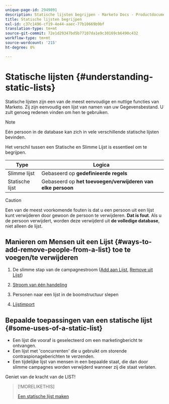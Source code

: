 ```yaml
---
unique-page-id: 2949891
description: Statische lijsten begrijpen - Marketo Docs - Productdocumentatie
title: Statische lijsten begrijpen
exl-id: c37c1496-cf19-4e44-aaec-77b10669b9bf
translation-type: tm+mt
source-git-commit: 72e1d29347bd5b77107da1e9c30169cb6490c432
workflow-type: tm+mt
source-wordcount: '215'
ht-degree: 0%

---
```


# Statische lijsten {#understanding-static-lists}

Statische lijsten zijn een van de meest eenvoudige en nuttige functies van Marketo. Zij zijn eenvoudig een lijst van namen van uw Gegevensbestand. U zult genoeg redenen vinden om hen te gebruiken.

>[!NOTE]
>
>Eén persoon in de database kan zich in vele verschillende statische lijsten bevinden.

Het verschil tussen een Statische en Slimme Lijst is essentieel om te begrijpen.

| Type | Logica |
|---|---|
| Slimme lijst | Gebaseerd op **gedefinieerde regels** |
| Statische lijst | Gebaseerd op **het toevoegen/verwijderen van elke persoon** |

>[!CAUTION]
>
>Een van de meest voorkomende fouten is dat u een persoon uit een lijst kunt verwijderen door gewoon de persoon te verwijderen. **Dat is fout**. Als u de persoon verwijdert, worden deze verwijderd uit **de volledige database**, niet alleen de lijst.

## Manieren om Mensen uit een Lijst {#ways-to-add-remove-people-from-a-list} toe te voegen/te verwijderen

1. De slimme stap van de campagnestroom ([Add aan Lijst](/help/marketo/product-docs/core-marketo-concepts/smart-campaigns/flow-actions/add-to-list.md), [Remove uit Lijst](/help/marketo/product-docs/core-marketo-concepts/smart-campaigns/flow-actions/remove-from-list.md))

1. [Stroom van één handeling](/help/marketo/product-docs/core-marketo-concepts/smart-lists-and-static-lists/using-smart-lists/run-a-single-flow-step-from-a-smart-list.md)
1. Personen naar een lijst in de boomstructuur slepen
1. [Lijstimport](/help/marketo/getting-started/quick-wins/import-a-list-of-people.md)

## Bepaalde toepassingen van een statische lijst {#some-uses-of-a-static-list}

* Een lijst die vooraf is geselecteerd om een marketingbericht te ontvangen.
* Een lijst met &#39;concurrenten&#39; die u gebruikt om storende contraspionageberichten te verzenden.
* Een tijdelijke lijst van mensen in een bepaalde staat, die dan door slimme campagnes worden verwijderd wanneer zij die staat verlaten.

Geniet van de kracht van de LIST!

>[!MORELIKETHIS]
>
>[Een statische lijst maken](/help/marketo/product-docs/core-marketo-concepts/smart-lists-and-static-lists/static-lists/create-a-static-list.md)
